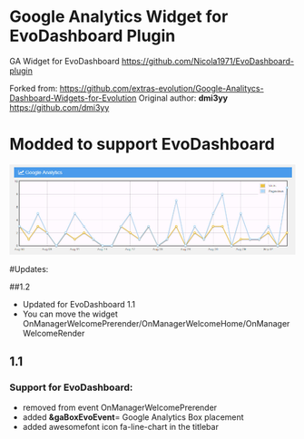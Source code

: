 Google Analytics Widget for EvoDashboard Plugin
===========================================
GA Widget for EvoDashboard https://github.com/Nicola1971/EvoDashboard-plugin

Forked from: https://github.com/extras-evolution/Google-Analitycs-Dashboard-Widgets-for-Evolution
Original author: **dmi3yy** https://github.com/dmi3yy

# Modded to support EvoDashboard

![ga evodashboard widget](https://raw.githubusercontent.com/Nicola1971/training-materials/master/Images/ga/analitycs-widget.jpg)

#Updates:

##1.2
* Updated for EvoDashboard 1.1
* You can move the widget OnManagerWelcomePrerender/OnManagerWelcomeHome/OnManagerWelcomeRender

## 1.1
### Support for EvoDashboard:
* removed from event OnManagerWelcomePrerender
* added **&gaBoxEvoEvent**= Google Analytics Box placement 
* added awesomefont icon fa-line-chart in the titlebar 

